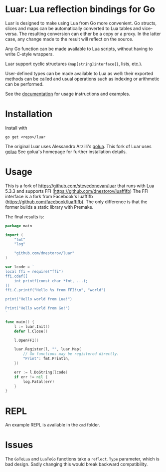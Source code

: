 # Luar: Lua reflection bindings for Go

Luar is designed to make using Lua from Go more convenient. Go structs, slices
and maps can be automatically converted to Lua tables and vice-versa. The
resulting conversion can either be a copy or a proxy. In the latter case, any change
made to the result will reflect on the source.

Any Go function can be made available to Lua scripts, without having to write
C-style wrappers.

Luar support cyclic structures (`map[string]interface{}`, lists, etc.).

User-defined types can be made available to Lua as well: their exported methods
can be called and usual operations such as indexing or arithmetic can be
performed.

See the [documentation](http://godoc.org/github.com/stevedonovan/luar) for usage
instructions and examples.

# Installation

Install with

    go get <repo>/luar

The original Luar uses Alessandro Arzilli's [golua](https://github.com/aarzilli/golua).
This fork of Luar uses [golua](https://github.com/dnestorov/golua)
See golua's homepage for further installation details.

# Usage

This is a fork of https://github.com/stevedonovan/luar that runs with Lua 5.3.3 and supports FFI (https://github.com/dnestorov/luaffifb)
The FFI interface is a fork from Facebook's luaffifb (https://github.com/facebook/luaffifb). The only difference is that the former builds a static library with Premake.

The final results is:
```go
package main

import (
	"fmt"
	"log"

	"github.com/dnestorov/luar"
)

var lcode = `
local ffi = require("ffi")
ffi.cdef[[
	int printf(const char *fmt, ...);
]]
ffi.C.printf("Hello %s from FFI!\n", "world")

print("Hello world from Lua!")

Print("Hello world from Go!")
`

func main() {
	l := luar.Init()
	defer l.Close()

	l.OpenFFI()

	luar.Register(l, "", luar.Map{
		// Go functions may be registered directly.
		"Print": fmt.Println,
	})

	err := l.DoString(lcode)
	if err != nil {
		log.Fatal(err)
	}
}
```

# REPL

An example REPL is available in the `cmd` folder.

# Issues

The `GoToLua` and `LuaToGo` functions take a `reflect.Type` parameter, which is
bad design. Sadly changing this would break backward compatibility.
